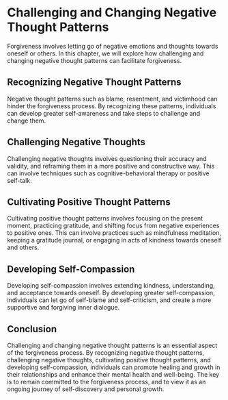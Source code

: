 # Challenging and Changing Negative Thought Patterns

Forgiveness involves letting go of negative emotions and thoughts towards oneself or others. In this chapter, we will explore how challenging and changing negative thought patterns can facilitate forgiveness.

Recognizing Negative Thought Patterns
-------------------------------------

Negative thought patterns such as blame, resentment, and victimhood can hinder the forgiveness process. By recognizing these patterns, individuals can develop greater self-awareness and take steps to challenge and change them.

Challenging Negative Thoughts
-----------------------------

Challenging negative thoughts involves questioning their accuracy and validity, and reframing them in a more positive and constructive way. This can involve techniques such as cognitive-behavioral therapy or positive self-talk.

Cultivating Positive Thought Patterns
-------------------------------------

Cultivating positive thought patterns involves focusing on the present moment, practicing gratitude, and shifting focus from negative experiences to positive ones. This can involve practices such as mindfulness meditation, keeping a gratitude journal, or engaging in acts of kindness towards oneself and others.

Developing Self-Compassion
--------------------------

Developing self-compassion involves extending kindness, understanding, and acceptance towards oneself. By developing greater self-compassion, individuals can let go of self-blame and self-criticism, and create a more supportive and forgiving inner dialogue.

Conclusion
----------

Challenging and changing negative thought patterns is an essential aspect of the forgiveness process. By recognizing negative thought patterns, challenging negative thoughts, cultivating positive thought patterns, and developing self-compassion, individuals can promote healing and growth in their relationships and enhance their mental health and well-being. The key is to remain committed to the forgiveness process, and to view it as an ongoing journey of self-discovery and personal growth.



